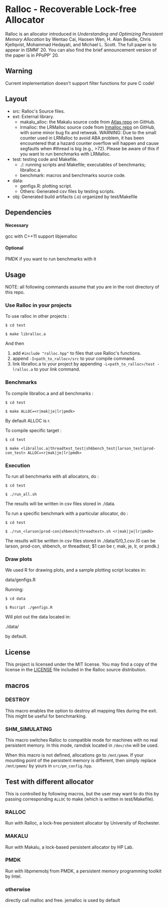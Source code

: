 # Ralloc - Recoverable Lock-free Allocator

Ralloc is an allocator introduced in *Understanding and Optimizing Persistent
Memory Allocation* by Wentao Cai, Haosen Wen, H. Alan Beadle, Chris Kjellqvist, 
Mohammad Hedayati, and Michael L. Scott. The full paper is to appear in ISMM' 20. 
You can also find the brief announcement version of the paper is in PPoPP' 20.

## Warning

Current implementation doesn't support filter functions for pure C code!

## Layout

* src: Ralloc's Source files.
* ext: External library.
    * makalu_alloc: the Makalu source code from [Atlas
      repo](https://github.com/HewlettPackard/Atlas/tree/makalu) on GitHub.
    * lrmalloc: the LRMalloc source code from [lrmalloc
      repo](https://github.com/ricleite/lrmalloc) on GitHub, with some minor bug
      fix and retweak. 
      WARNING: Due to the small counter used in LRMalloc to avoid ABA
      problem, it has been encountered that a hazard counter overflow will
      happen and cause segfaults when #thread is big (e.g., >72). Please be
      aware of this if you want to run benchmarks with LRMalloc.
* test: testing code and Makefile.
    * ./: running scripts and Makefile; executables of benchmarks; libralloc.a
    * benchmark: macros and benchmarks source code.
* data: 
    * genfigs.R: plotting script.
    * Others: Generated csv files by testing scripts.
* obj: Generated build artifacts (.o) organized by test/Makefile

## Dependencies

#### Necessary
gcc with C++11 support
libjemalloc

#### Optional
PMDK if you want to run benchmarks with it

## Usage
NOTE: all following commands assume that you are in the root directory of this
repo.

### Use Ralloc in your projects

To use ralloc in other projects :

`$ cd test`

`$ make libralloc.a`

And then 
1. add `#include "ralloc.hpp"` to files that use Ralloc's functions.
2. append `-I<path_to_ralloc>/src` to your compile command.
3. link libralloc.a to your project by appending
`-L<path_to_ralloc>/test -lralloc.a` to your link command.

### Benchmarks

To compile libralloc.a and all benchmarks :

`$ cd test`

`$ make ALLOC=<r|mak|je|lr|pmdk>`

By default ALLOC is r.

To compile specific target :

`$ cd test`

`$ make <libralloc.a|threadtest_test|sh6bench_test|larson_test|prod-con_test> ALLOC=<r|mak|je|lr|pmdk>`

### Execution

To run all benchmarks with all allocators, do :

`$ cd test`

`$ ./run_all.sh`

The results will be written in csv files stored in ./data.

To run a specific benchmark with a particular allocator, do :

`$ cd test`

`$ ./run_<larson|prod-con|shbench|threadtest>.sh <r|mak|je|lr|pmdk>`

The results will be written in csv files stored in ./data/$0/$0_$1.csv.
($0 can be larson, prod-con, shbench, or threadtest; $1 can be r, mak, je, lr,
or pmdk.)

### Draw plots
We used R for drawing plots, and a sample plotting script locates in:

data/genfigs.R

Running:

`$ cd data`

`$ Rscript ./genfigs.R`

Will plot out the data located in:

./data/

by default.

## License

This project is licensed under the MIT license. You may find a copy
of the license in the
[LICENSE](https://github.com/qtcwt/ralloc/blob/master/LICENSE) file 
included in the Ralloc source distribution.

## macros

### DESTROY

This macro enables the option to destroy all mapping files during the exit. This
might be useful for benchmarking.

### SHM_SIMULATING

This macro switches Ralloc to compatible mode for machines with no real
persistent memory. In this mode, ramdisk located in `/dev/shm` will be used.

When this macro is not defined, allocations go to `/mnt/pmem`. If your 
mounting point of the persistent memory is different, then simply replace
`/mnt/pmem/` by yours in `src/pm_config.hpp`.

## Test with different allocator

This is controlled by following macros, but the user may want to do this by
passing corresponding `ALLOC` to make (which is written in test/Makefile).

### RALLOC

Run with Ralloc, a lock-free persistent allocator by University of Rochester.

### MAKALU

Run with Makalu, a lock-based persistent allocator by HP Lab.

### PMDK

Run with libpmemobj from PMDK, a persistent memory programming toolkit by Intel.

### otherwise
directly call malloc and free. jemalloc is used by default
